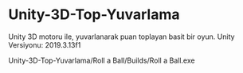 # Unity-3D-Top-Yuvarlama
Unity 3D motoru ile, yuvarlanarak puan toplayan basit bir oyun.
Unity Versiyonu: 2019.3.13f1

Unity-3D-Top-Yuvarlama/Roll a Ball/Builds/Roll a Ball.exe
